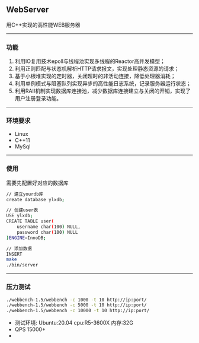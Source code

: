 ## WebServer
用C++实现的高性能WEB服务器

---
### 功能
1. 利用IO复用技术epoll与线程池实现多线程的Reactor高并发模型；
2. 利用正则匹配与状态机解析HTTP请求报文，实现处理静态资源的请求；
3. 基于小根堆实现的定时器，关闭超时的非活动连接，降低处理器消耗；
4. 利用单例模式与阻塞队列实现异步的高性能日志系统，记录服务器运行状态；
5. 利用RAII机制实现数据库连接池，减少数据库连接建立与关闭的开销，实现了用户注册登录功能。


---
### 环境要求
* Linux
* C++11
* MySql


---
### 使用
需要先配置好对应的数据库
```bash
// 建立yourdb库
create database ylxdb;

// 创建user表
USE ylxdb;
CREATE TABLE user(
    username char(100) NULL,
    password char(100) NULL
)ENGINE=InnoDB;

// 添加数据
INSERT
make
./bin/server
```


---
### 压力测试
```bash
./webbench-1.5/webbench -c 1000 -t 10 http://ip:port/
./webbench-1.5/webbench -c 5000 -t 10 http://ip:port/
./webbench-1.5/webbench -c 10000 -t 10 http://ip:port/
```
* 测试环境: Ubuntu:20.04 cpu:R5-3600X 内存:32G
* QPS 15000+
* 